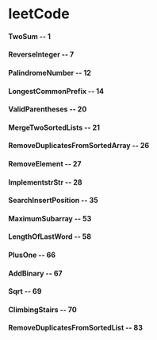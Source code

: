 # leetCode

#### TwoSum -- 1
#### ReverseInteger -- 7
#### PalindromeNumber -- 12
#### LongestCommonPrefix -- 14
#### ValidParentheses -- 20
#### MergeTwoSortedLists -- 21
#### RemoveDuplicatesFromSortedArray -- 26
#### RemoveElement -- 27
#### ImplementstrStr -- 28
#### SearchInsertPosition -- 35
#### MaximumSubarray -- 53
#### LengthOfLastWord -- 58
#### PlusOne -- 66
#### AddBinary -- 67
#### Sqrt -- 69
#### ClimbingStairs -- 70
#### RemoveDuplicatesFromSortedList -- 83